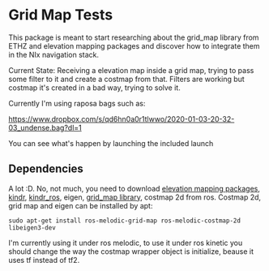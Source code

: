 # Grid Map Tests

This package is meant to start researching about the grid_map library from ETHZ and elevation mapping packages and discover how to integrate them in the NIx navigation stack.

Current State: Receiving a elevation map inside a grid map, trying to pass some filter to it and create a costmap from that. Filters are working but costmap it's created in a bad way, trying to solve it. 

Currently I'm using raposa bags such as:

https://www.dropbox.com/s/qd6hn0a0r1tlwwo/2020-01-03-20-32-03_undense.bag?dl=1

You can see what's happen by launching the included launch

## Dependencies

A lot :D. No, not much, you need to download [elevation mapping packages](https://github.com/anybotics/elevation_mapping), [kindr](https://github.com/anybotics/kindr), [kindr_ros](https://github.com/anybotics/kindr_ros), eigen, [grid_map library](https://github.com/anybotics/grid_map), costmap 2d from ros. Costmap 2d, grid map and eigen can be installed by apt:

```
sudo apt-get install ros-melodic-grid-map ros-melodic-costmap-2d libeigen3-dev
```

I'm currently using it under ros melodic, to use it under ros kinetic you should change the way the costmap wrapper object is initialize, beause it uses tf instead of tf2.
